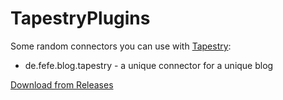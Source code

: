 # TapestryPlugins
 
Some random connectors you can use with [Tapestry](https://usetapestry.com):

  * de.fefe.blog.tapestry - a unique connector for a unique blog
  
[Download from Releases](releases)